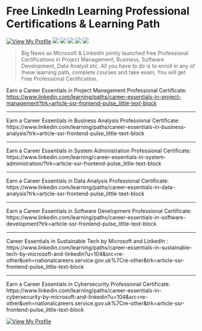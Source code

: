 # Free LinkedIn Learning Professional Certifications & Learning Path
 <a href="https://github.com/mscbuild"><img src="https://camo.githubusercontent.com/e9f3798d5901d27fe2097e37c8e91edb808b38b236dbebd836638c12b836ed7b/68747470733a2f2f696d672e736869656c64732e696f2f62616467652f566965772d4d795f50726f66696c652d677265656e3f6c6f676f3d476974487562" alt="View My Profile" data-canonical-src="https://img.shields.io/badge/View-My_Profile-green?logo=GitHub" style="max-width: 100%;"></a>
 ![](https://komarev.com/ghpvc/?username=mscbuild) 
 ![](https://img.shields.io/github/license/mscbuild/e-learning) 
 ![](https://img.shields.io/github/repo-size/mscbuild/e-learning)
![](https://img.shields.io/badge/PRs-Welcome-green)
![](https://img.shields.io/badge/code%20style-elearning-green)

>Big News as Microsoft & LinkedIn jointly launched free Professional Certifications in Project Management, Business, Software Development, Data Analyst etc.
>All you have to do is to enroll in any of these learning path, complete courses and take exam, You will get Free Professional Certification.
 

Earn a Career Essentials in Project Management Professional Certificate:  https://www.linkedin.com/learning/paths/career-essentials-in-project-management?trk=article-ssr-frontend-pulse_little-text-block
<hr>
Earn a Career Essentials in Business Analysis Professional Certificate: https://www.linkedin.com/learning/paths/career-essentials-in-business-analysis?trk=article-ssr-frontend-pulse_little-text-block   
<hr>
Earn a Career Essentials in System Administration Professional Certificate: https://www.linkedin.com/learning/career-essentials-in-system-administration/?trk=article-ssr-frontend-pulse_little-text-block
<hr>
Earn a Career Essentials in Data Analysis Professional Certificate: https://www.linkedin.com/learning/paths/career-essentials-in-data-analysis?trk=article-ssr-frontend-pulse_little-text-block
<hr>
Earn a Career Essentials in Software Development Professional Certificate: https://www.linkedin.com/learning/paths/career-essentials-in-software-development?trk=article-ssr-frontend-pulse_little-text-block
<hr>
Career Essentials in Sustainable Tech by Microsoft and LinkedIn : https://www.linkedin.com/learning/paths/career-essentials-in-sustainable-tech-by-microsoft-and-linkedin?u=104&src=re-other&veh=nationalcareers.service.gov.uk%7Cre-other&trk=article-ssr-frontend-pulse_little-text-block
<hr>
Earn a Career Essentials in Cybersecurity Professional Certificate: https://www.linkedin.com/learning/paths/career-essentials-in-cybersecurity-by-microsoft-and-linkedin?u=104&src=re-other&veh=nationalcareers.service.gov.uk%7Cre-other&trk=article-ssr-frontend-pulse_little-text-block
 
  
 
 <a href="https://github.com/mscbuild"><img src="https://camo.githubusercontent.com/e9f3798d5901d27fe2097e37c8e91edb808b38b236dbebd836638c12b836ed7b/68747470733a2f2f696d672e736869656c64732e696f2f62616467652f566965772d4d795f50726f66696c652d677265656e3f6c6f676f3d476974487562" alt="View My Profile" data-canonical-src="https://img.shields.io/badge/View-My_Profile-green?logo=GitHub" style="max-width: 100%;"></a>
 
 
                    
        
      
